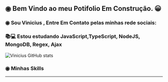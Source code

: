 ## ◉ Bem Vindo ao meu Potifolio Em Construção. 😀

### ◉ Sou Vinicius , Entre Em Contato pelas minhas rede sociais:

### 📚💻 Estou estudando JavaScript,TypeScript, NodeJS, MongoDB, Regex, Ajax 

![Vinicius GitHub stats](https://github-readme-stats.vercel.app/api?username=vinicius-rocha-oficial&show_icons=true&theme=radical)

### ◉ Minhas Skills 
__________________________________________________________________________________________________________________

<!--
**vinicius-rocha-oficial/vinicius-rocha-oficial** is a ✨ _special_ ✨ repository because its `README.md` (this file) appears on your GitHub profile.

Here are some ideas to get you started:

- 🔭 I’m currently working on ...
- 🌱 I’m currently learning ...
- 👯 I’m looking to collaborate on ...
- 🤔 I’m looking for help with ...
- 💬 Ask me about ...
- 📫 How to reach me: ...
- 😄 Pronouns: ...
- ⚡ Fun fact: ...
-->

